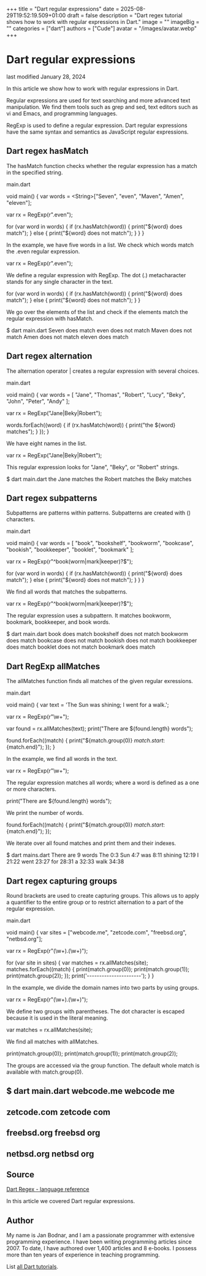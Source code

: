 +++
title = "Dart regular expressions"
date = 2025-08-29T19:52:19.509+01:00
draft = false
description = "Dart regex tutorial shows how to work with regular expressions in Dart."
image = ""
imageBig = ""
categories = ["dart"]
authors = ["Cude"]
avatar = "/images/avatar.webp"
+++

# Dart regular expressions

last modified January 28, 2024

In this article we show how to work with regular expressions in Dart.

Regular expressions are used for text searching and more advanced text
manipulation. We find them tools such as grep and sed, text editors such as vi
and Emacs, and programming languages.

RegExp is used to define a regular expression. Dart regular
expressions have the same syntax and semantics as JavaScript regular
expressions.

## Dart regex hasMatch

The hasMatch function checks whether the regular expression has a
match in the specified string.

main.dart
  

void main() {
  var words = &lt;String&gt;["Seven", "even", "Maven", "Amen", "eleven"];

  var rx = RegExp(r".even");

  for (var word in words) {
    if (rx.hasMatch(word)) {
      print("${word} does match");
    } else {
      print("${word} does not match");
    }
  }
}

In the example, we have five words in a list. We check which words match the
.even regular expression.

var rx = RegExp(r".even");

We define a regular expression with RegExp. The dot (.)
metacharacter stands for any single character in the text.

for (var word in words) {
  if (rx.hasMatch(word)) {
      print("${word} does match");
  } else {
      print("${word} does not match");
  }
}

We go over the elements of the list and check if the elements match the regular
expression with hasMatch.

$ dart main.dart
Seven does match
even does not match
Maven does not match
Amen does not match
eleven does match

## Dart regex alternation

The alternation operator | creates a regular expression with several choices.

main.dart
  

void main() {
  var words = [
    "Jane",
    "Thomas",
    "Robert",
    "Lucy",
    "Beky",
    "John",
    "Peter",
    "Andy"
  ];

  var rx = RegExp("Jane|Beky|Robert");

  words.forEach((word) {
    if (rx.hasMatch(word)) {
      print("the ${word} matches");
    }
  });
}

We have eight names in the list.

var rx = RegExp("Jane|Beky|Robert");

This regular expression looks for "Jane", "Beky", or "Robert" strings.

$ dart main.dart
the Jane matches
the Robert matches
the Beky matches

## Dart regex subpatterns

Subpatterns are patterns within patterns. Subpatterns are created with ()
characters.

main.dart
  

void main() {
  var words = [
    "book",
    "bookshelf",
    "bookworm",
    "bookcase",
    "bookish",
    "bookkeeper",
    "booklet",
    "bookmark"
  ];

  var rx = RegExp(r"^book(worm|mark|keeper)?$");

  for (var word in words) {
    if (rx.hasMatch(word)) {
      print("${word} does match");
    } else {
      print("${word} does not match");
    }
  }
}

We find all words that matches the subpatterns.

var rx = RegExp(r"^book(worm|mark|keeper)?$");

The regular expression uses a subpattern. It matches bookworm, bookmark,
bookkeeper, and book words.

$ dart main.dart
book does match
bookshelf does not match
bookworm does match
bookcase does not match
bookish does not match
bookkeeper does match
booklet does not match
bookmark does match

## Dart RegExp allMatches

The allMatches function finds all matches of the given regular
exressions.

main.dart
  

void main() {
  var text = 'The Sun was shining; I went for a walk.';

  var rx = RegExp(r"\w+");

  var found = rx.allMatches(text);
  print("There are ${found.length} words");

  found.forEach((match) {
    print("${match.group(0)} ${match.start}:${match.end}");
  });
}

In the example, we find all words in the text.

var rx = RegExp(r"\w+");

The regular expression matches all words; where a word is defined as a one or
more characters.

print("There are ${found.length} words");

We print the number of words.

found.forEach((match) {
  print("${match.group(0)} ${match.start}:${match.end}");
});

We iterate over all found matches and print them and their indexes.

$ dart mains.dart
There are 9 words
The 0:3
Sun 4:7
was 8:11
shining 12:19
I 21:22
went 23:27
for 28:31
a 32:33
walk 34:38

## Dart regex capturing groups

Round brackets are used to create capturing groups. This allows us to apply a
quantifier to the entire group or to restrict alternation to a part of the
regular expression. 

main.dart
  

void main() {
  var sites = ["webcode.me", "zetcode.com", "freebsd.org", "netbsd.org"];

  var rx = RegExp(r"(\w+)\.(\w+)");

  for (var site in sites) {
    var matches = rx.allMatches(site);
    matches.forEach((match) {
      print(match.group(0));
      print(match.group(1));
      print(match.group(2));
    });
    print('----------------------');
  }
}

In the example, we divide the domain names into two parts by using groups. 

var rx = RegExp(r"(\w+)\.(\w+)");

We define two groups with parentheses. The dot character is escaped because 
it is used in the literal meaning.

var matches = rx.allMatches(site);

We find all matches with allMatches.

print(match.group(0));
print(match.group(1));
print(match.group(2));

The groups are accessed via the group function. The default whole 
match is available with match.group(0).

$ dart main.dart 
webcode.me
webcode
me
----------------------
zetcode.com
zetcode
com
----------------------
freebsd.org
freebsd
org
----------------------
netbsd.org
netbsd
org
----------------------

## Source

[Dart Regex - language reference](https://api.flutter.dev/flutter/dart-core/RegExp-class.html)

In this article we covered Dart regular expressions.

## Author

My name is Jan Bodnar, and I am a passionate programmer with extensive
programming experience. I have been writing programming articles since 2007.
To date, I have authored over 1,400 articles and 8 e-books. I possess more
than ten years of experience in teaching programming.

List [all Dart tutorials](/dart/).